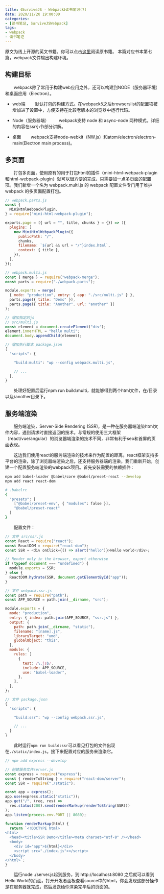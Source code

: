 ```yaml
---
title: 《SurviveJS - Webpack》读书笔记(7)
date: 2020/11/20 19:00:00
categories:
- [读书笔记, SurviveJSWebpack]
tags:
- webpack
- 读书笔记
---
```

原文为线上开源的英文书籍。你可以点击[这里](https://survivejs.com/webpack/foreword/)阅读原书籍。
本篇对应书本第七篇，webpack文件输出构建环境。
<!--more-->
## 构建目标
&emsp;&emsp;webpack除了常用于构建web应用之外，还可以构建到NODE（服务器环境）和桌面应用（Electron）。

- web端
&emsp;&emsp;默认打包的构建方式。在webpack5之后browserslist的配置项被增加进了设置中，方便支持在比较老版本的浏览器中运行代码。

- Node（服务器端）
&emsp;&emsp;webpack支持 node 和 async-node 两种模式。详细的内容在ssr小节部分讲解。

- 桌面
&emsp;&emsp;webpack支持node-webkit（NW.js）和atom/electron/electron-main(Electron main process)。

## 多页面
&emsp;&emsp;打包多页面，使用原有的用于打包html的插件（mini-html-webpack-plugin和html-webpack-plugin）就可以很方便的完成，只需要加一点多页面的配置项。我们新增一个名为 webpack.multi.js 的 webpack 配置文件专门用于维护 webpack 的多页面配置打包。

```javascript
// webpack.parts.js
const {
  MiniHtmlWebpackPlugin,
} = require("mini-html-webpack-plugin");

exports.page = ({ url = "", title, chunks } = {}) => ({
  plugins: [
    new MiniHtmlWebpackPlugin({
      publicPath: "/",
      chunks,
      filename: `${url && url + "/"}index.html`,
      context: { title },
    }),
  ],
});

// webpack.multi.js
const { merge } = require("webpack-merge");
const parts = require("./webpack.parts");

module.exports = merge(
  { mode: "production", entry: { app: "./src/multi.js" } },
  parts.page({ title: "Demo" }),
  parts.page({ title: "Another", url: "another" })
);

// 增加指定的js
// src/multi.js
const element = document.createElement("div");
element.innerHTML = "hello multi";
document.body.appendChild(element);

// 增加执行脚本 package.json
{
  "scripts": {

    "build:multi": "wp --config webpack.multi.js",

    // ...
  },
}
```
&emsp;&emsp;处理好配置后运行npm run build:multi，就能够得到两个html文件，在/目录以及/another目录下。

## 服务端渲染
&emsp;&emsp;服务端渲染，Server-Side Rendering (SSR)，是一种在服务器端渲染html文件内容，遇到请求时直接返回的技术。与常规的使用三大框架（react/vue/angular）的浏览器端渲染的技术不同，非常有利于seo和首屏的页面表现。

&emsp;&emsp;这边我们使用react的服务端渲染的技术来作为配置的距离。react框架支持多平台的渲染，除了浏览器端渲染之后，还支持服务器端的渲染。我们重新开始，创建一个配置服务端渲染的webpack项目。首先安装需要的依赖插件：

```bash 
npm add babel-loader @babel/core @babel/preset-react --develop
npm add react react-dom

# .babelrc
{
  "presets": [
    ["@babel/preset-env", { "modules": false }],
    "@babel/preset-react"
  ]
}
```
&emsp;&emsp;配置文件：
```javascript
// 文件 src/ssr.js
const React = require("react");
const ReactDOM = require("react-dom");
const SSR = <div onClick={() => alert("hello")}>Hello world</div>;

// Render only in the browser, export otherwise
if (typeof document === "undefined") {
  module.exports = SSR;
} else {
  ReactDOM.hydrate(SSR, document.getElementById("app"));
}

// 文件 webpack.ssr.js
const path = require("path");
const APP_SOURCE = path.join(__dirname, "src");

module.exports = {
  mode: "production",
  entry: { index: path.join(APP_SOURCE, "ssr.js") },
  output: {
    path: path.join(__dirname, "static"),
    filename: "[name].js",
    libraryTarget: "umd",
    globalObject: "this",
  },
  module: {
    rules: [
      {
        test: /\.js$/,
        include: APP_SOURCE,
        use: "babel-loader",
      },
    ],
  },
};

// 文件 package.json
{
  "scripts": {

    "build:ssr": "wp --config webpack.ssr.js",

    // ...
  }
}
```

&emsp;&emsp;此时运行`npm run build:ssr`可以看见打包的文件出现在`./static/index.js`。接下来配置对应的服务来渲染它。
```javascript
// npm add express --develop

// 创建服务文件server.js
const express = require("express");
const { renderToString } = require("react-dom/server");
const SSR = require("./static");

const app = express();
app.use(express.static("static"));
app.get("/", (req, res) =>
  res.status(200).send(renderMarkup(renderToString(SSR)))
);
app.listen(process.env.PORT || 8080);

function renderMarkup(html) {
  return `<!DOCTYPE html>
<html>
  <head><title>SSR Demo</title><meta charset="utf-8" /></head>
  <body>
    <div id="app">${html}</div>
    <script src="./index.js"></script>
  </body>
</html>`;
}
```

&emsp;&emsp;运行node ./server.js起到服务，到 http://localhost:8080 之后就可以看到Hello World的页面。打开开发者面板查看source中的html，你会发现这部分操作是在服务器就完成，然后发送给你渲染完毕后的页面的。